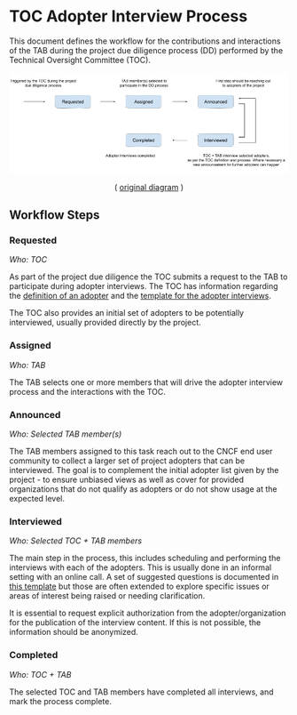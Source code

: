 # TOC Adopter Interview Process

This document defines the workflow for the contributions and interactions of the TAB during the project due diligence process (DD) performed by the Technical Oversight Committee (TOC).

![TOC Adopter Interview Workflow Diagram](toc-dd-adopter-interviews-workflow.png)
<p align="center">
( <a href="https://docs.google.com/drawings/d/1J5jJeUduA4cjNX7xqRM2pn0Do-QyDAbsrkZYMsqQR1I/edit?usp=sharing">original diagram</a> )
</p>

## Workflow Steps

### Requested

*Who: TOC*

As part of the project due diligence the TOC submits a request to the TAB to participate during adopter interviews. The TOC has information regarding the [definition of an adopter](https://github.com/cncf/toc/blob/main/FAQ.md#what-is-the-definition-of-an-adopter) and the [template for the adopter interviews](https://github.com/cncf/toc/blob/main/operations/toc-templates/template-adopter-questions.md).

The TOC also provides an initial set of adopters to be potentially interviewed, usually provided directly by the project.

### Assigned

*Who: TAB*

The TAB selects one or more members that will drive the adopter interview process and the interactions with the TOC.

### Announced

*Who: Selected TAB member(s)* 

The TAB members assigned to this task reach out to the CNCF end user community to collect a larger set of project adopters that can be interviewed. The goal is to complement the initial adopter list given by the project - to ensure unbiased views as well as cover for provided organizations that do not qualify as adopters or do not show usage at the expected level.

### Interviewed

*Who: Selected TOC \+ TAB members*

The main step in the process, this includes scheduling and performing the interviews with each of the adopters. This is usually done in an informal setting with an online call. A set of suggested questions is documented in [this template](https://github.com/cncf/toc/blob/main/operations/toc-templates/template-adopter-interview-request.md) but those are often extended to explore specific issues or areas of interest being raised or needing clarification.

It is essential to request explicit authorization from the adopter/organization for the publication of the interview content. If this is not possible, the information should be anonymized.

### Completed

*Who: TOC \+ TAB*

The selected TOC and TAB members have completed all interviews, and mark the process complete.
